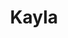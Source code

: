 ---
title: Kayla
github: kaylais
email: kaylabaek52@gmail.com
homepage: https://kaylais.github.io
sns: https://www.facebook.com/kaylabaekis
bio: "혼자서는 안하니까, 함께하고 싶어서 만든 여개모각코. 작심삼일도 3일에 한 번씩 작심하면 꾸준하다고 했습니다."
cover_image: /images/profile/kaylais.jpg
teams: [1st, 2nd]
---